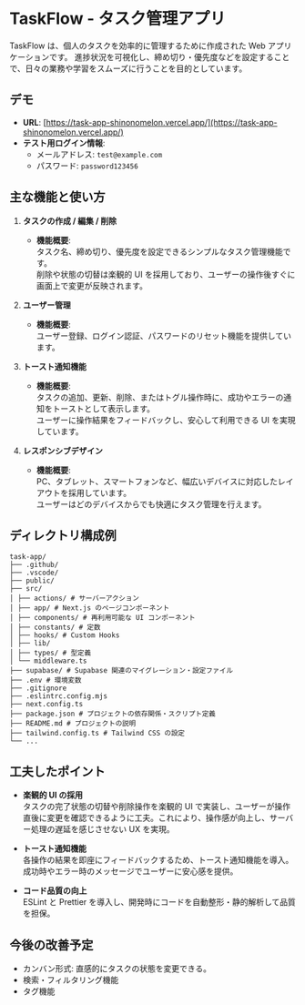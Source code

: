 # TaskFlow - タスク管理アプリ

TaskFlow は、個人のタスクを効率的に管理するために作成された Web アプリケーションです。
進捗状況を可視化し、締め切り・優先度などを設定することで、日々の業務や学習をスムーズに行うことを目的としています。

## デモ

- **URL**: [https://task-app-shinonomelon.vercel.app/](https://task-app-shinonomelon.vercel.app/)
- **テスト用ログイン情報**:
  - メールアドレス: `test@example.com`
  - パスワード: `password123456`

## 主な機能と使い方

1. **タスクの作成 / 編集 / 削除**

   - **機能概要**:  
     タスク名、締め切り、優先度を設定できるシンプルなタスク管理機能です。  
     削除や状態の切替は楽観的 UI を採用しており、ユーザーの操作後すぐに画面上で変更が反映されます。

2. **ユーザー管理**

   - **機能概要**:  
     ユーザー登録、ログイン認証、パスワードのリセット機能を提供しています。

3. **トースト通知機能**

   - **機能概要**:  
     タスクの追加、更新、削除、またはトグル操作時に、成功やエラーの通知をトーストとして表示します。  
     ユーザーに操作結果をフィードバックし、安心して利用できる UI を実現しています。

4. **レスポンシブデザイン**
   - **機能概要**:  
     PC、タブレット、スマートフォンなど、幅広いデバイスに対応したレイアウトを採用しています。  
     ユーザーはどのデバイスからでも快適にタスク管理を行えます。

## ディレクトリ構成例

```
task-app/
├── .github/
├── .vscode/
├── public/
├── src/
│ ├── actions/ # サーバーアクション
│ ├── app/ # Next.js のページコンポーネント
│ ├── components/ # 再利用可能な UI コンポーネント
│ ├── constants/ # 定数
│ ├── hooks/ # Custom Hooks
│ ├── lib/
│ ├── types/ # 型定義
│ └── middleware.ts
├── supabase/ # Supabase 関連のマイグレーション・設定ファイル
├── .env # 環境変数
├── .gitignore
├── .eslintrc.config.mjs
├── next.config.ts
├── package.json # プロジェクトの依存関係・スクリプト定義
├── README.md # プロジェクトの説明
├── tailwind.config.ts # Tailwind CSS の設定
└── ...
```

## 工夫したポイント

- **楽観的 UI の採用**  
  タスクの完了状態の切替や削除操作を楽観的 UI で実装し、ユーザーが操作直後に変更を確認できるように工夫。これにより、操作感が向上し、サーバー処理の遅延を感じさせない UX を実現。

- **トースト通知機能**  
  各操作の結果を即座にフィードバックするため、トースト通知機能を導入。成功時やエラー時のメッセージでユーザーに安心感を提供。

- **コード品質の向上**  
  ESLint と Prettier を導入し、開発時にコードを自動整形・静的解析して品質を担保。

## 今後の改善予定

- カンバン形式: 直感的にタスクの状態を変更できる。
- 検索・フィルタリング機能
- タグ機能
